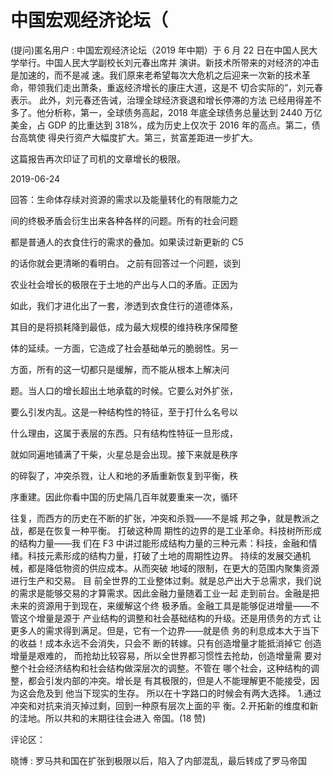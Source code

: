 # 中国宏观经济论坛（

(提问)匿名用户 : 中国宏观经济论坛（2019 年中期）于 6 月 22 日在中国人民大学举行。中国人民大学副校长刘元春出席并 演讲。新技术所带来的对经济的冲击是加速的，而不是减 速。我们原来老希望每次大危机之后迎来一次新的技术革 命，带领我们走出萧条，重返经济增长的康庄大道，这是不 切合实际的”，刘元春表示。 此外，刘元春还告诫，治理全球经济衰退和增长停滞的方法 已经用得差不多了。他分析称，第一，全球债务高起，2018 年底全球债务总量达到 2440 万亿美金，占 GDP 的比重达到 318%，成为历史上仅次于 2016 年的高点。第二，债台高筑使 得央行资产大幅度扩大。第三，贫富差距进一步扩大。

这篇报告再次印证了司机的文章增长的极限。

2019-06-24

回答：生命体存续对资源的需求以及能量转化的有限能力之

间的终极矛盾会衍生出来各种各样的问题。所有的社会问题

都是普通人的衣食住行的需求的叠加。如果读过新更新的 C5

的话你就会更清晰的看明白。 之前有回答过一个问题，谈到

农业社会增长的极限在于土地的产出与人口的矛盾。正因为

如此，我们才进化出了一套，渗透到衣食住行的道德体系，

其目的是将损耗降到最低，成为最大规模的维持秩序保障整

体的延续。一方面，它造成了社会基础单元的脆弱性。另一

方面，所有的这一切都只是缓解，而不能从根本上解决问

题。当人口的增长超出土地承载的时候。它要么对外扩张，

要么引发内乱。这是一种结构性的特征，至于打什么名号以

什么理由，这属于表层的东西。只有结构性特征一旦形成，

就如同遍地铺满了干柴，火星总是会出现。接下来就是秩序

的碎裂了，冲突杀戮，让人和地的矛盾重新恢复到平衡，秩

序重建。因此你看中国的历史隔几百年就要重来一次，循环

往复，而西方的历史在不断的扩张，冲突和杀戮——不是城 邦之争，就是教派之战，都是在恢复一种平衡。 打破这种周 期性的边界的是工业革命。科技树所形成的结构力量——我 们在 F3 中讲过能形成结构力量的三种元素：科技，金融和情 绪。科技元素形成的结构力量，打破了土地的周期性边界。 持续的发展交通机械，都是降低物资的供应成本。从而突破 地域的限制，在更大的范围内聚集资源进行生产和交易。 目 前全世界的工业整体过剩。就是总产出大于总需求，我们说 的需求是能够交易的才算需求。因此金融力量随着工业一起 走到前台。金融是把未来的资源用于到现在，来缓解这个终 极矛盾。金融工具是能够促进增量——不管这个增量是源于 产业结构的调整和社会基础结构的升级。还是用债务的方式 让更多人的需求得到满足。但是，它有一个边界——就是债 务的利息成本大于当下的收益！成本永远不会消失，只会不 断的转嫁。只有创造增量才能抵消掉它 创造增量是艰难的， 而抢劫比较容易，所以全世界都习惯性去抢劫，创造增量需 要对整个社会经济结构和社会结构做深层次的调整。不管在 哪个社会，这种结构的调整，都会引发内部的冲突。增长是 有其极限的，但是人不能理解更不能接受，因为这会危及到 他当下现实的生存。 所以在十字路口的时候会有两大选择。 1.通过冲突和对抗来消灭掉过剩，回到一种原有层次上面的平 衡。2.开拓新的维度和新的洼地。所以共和的末期往往会进入 帝国。(18 赞)

评论区：

晓博 : 罗马共和国在扩张到极限以后，陷入了内部混乱，最后转成了罗马帝国